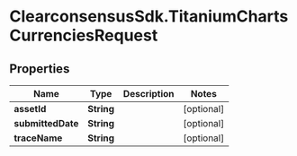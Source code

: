# ClearconsensusSdk.TitaniumChartsCurrenciesRequest

## Properties

Name | Type | Description | Notes
------------ | ------------- | ------------- | -------------
**assetId** | **String** |  | [optional] 
**submittedDate** | **String** |  | [optional] 
**traceName** | **String** |  | [optional] 



